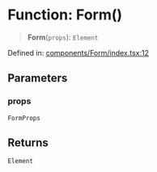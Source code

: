 # Function: Form()

> **Form**(`props`): `Element`

Defined in: [components/Form/index.tsx:12](https://github.com/onyx-og/prismal-react/blob/f611b276376e5e5dfd4621937c01a0c007234c7b/src/components/Form/index.tsx#L12)

## Parameters

### props

`FormProps`

## Returns

`Element`
